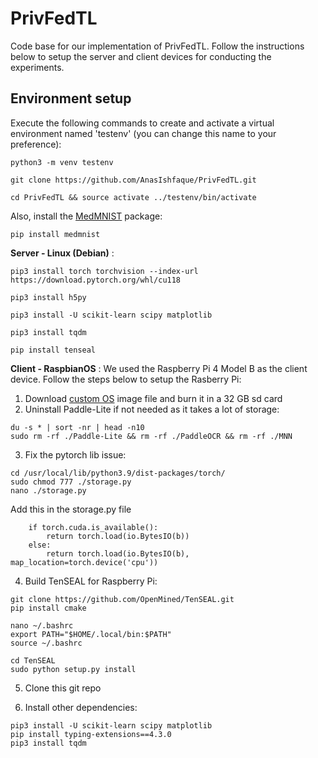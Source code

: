 # PrivFedTL
Code base for our implementation of PrivFedTL. Follow the instructions below to setup the server and client devices for conducting the experiments.

## Environment setup
Execute the following commands to create and activate a virtual environment named 'testenv' (you can change this name to your preference):
```
python3 -m venv testenv 
```
```
git clone https://github.com/AnasIshfaque/PrivFedTL.git
```
```
cd PrivFedTL && source activate ../testenv/bin/activate
```
Also, install the [MedMNIST](https://github.com/MedMNIST/MedMNIST) package:
```
pip install medmnist
```
**Server - Linux (Debian)** :
```
pip3 install torch torchvision --index-url https://download.pytorch.org/whl/cu118
```
```
pip3 install h5py
```
```
pip3 install -U scikit-learn scipy matplotlib
```
```
pip3 install tqdm
```
```
pip install tenseal
```
**Client - RaspbianOS** :
We used the Raspberry Pi 4 Model B as the client device. Follow the steps below to setup the Rasberry Pi:
1. Download [custom OS](https://github.com/Qengineering/RPi-Bullseye-DNN-image) image file and burn it in a 32 GB sd card
2. Uninstall Paddle-Lite if not needed as it takes a lot of storage:
```	
du -s * | sort -nr | head -n10
sudo rm -rf ./Paddle-Lite && rm -rf ./PaddleOCR && rm -rf ./MNN
```	
3. Fix the pytorch lib issue:
```
cd /usr/local/lib/python3.9/dist-packages/torch/
sudo chmod 777 ./storage.py
nano ./storage.py
```
Add this in the storage.py file
```
	if torch.cuda.is_available():
		return torch.load(io.BytesIO(b))
	else:
		return torch.load(io.BytesIO(b), map_location=torch.device('cpu'))
```
4. Build TenSEAL for Raspberry Pi:
```	
git clone https://github.com/OpenMined/TenSEAL.git
pip install cmake
```
```
nano ~/.bashrc
export PATH="$HOME/.local/bin:$PATH"
source ~/.bashrc
```
```
cd TenSEAL
sudo python setup.py install
```
5. Clone this git repo

6. Install other dependencies:
```	
pip3 install -U scikit-learn scipy matplotlib
pip install typing-extensions==4.3.0
pip3 install tqdm
```
